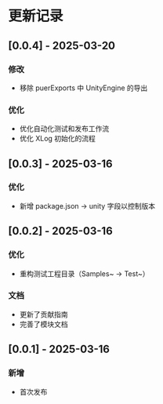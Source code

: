 # 更新记录

## [0.0.4] - 2025-03-20

### 修改
- 移除 puerExports 中 UnityEngine 的导出

### 优化
- 优化自动化测试和发布工作流
- 优化 XLog 初始化的流程

## [0.0.3] - 2025-03-16
### 优化
- 新增 package.json -> unity 字段以控制版本

## [0.0.2] - 2025-03-16
### 优化
- 重构测试工程目录（Samples~ -> Test~）

### 文档
- 更新了贡献指南
- 完善了模块文档

## [0.0.1] - 2025-03-16
### 新增
- 首次发布
